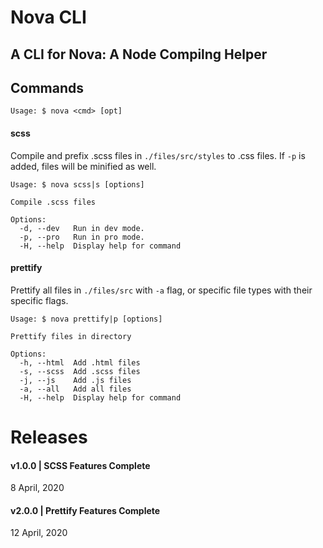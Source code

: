 # Nova CLI

## A CLI for Nova: A Node Compilng Helper

## Commands

```
Usage: $ nova <cmd> [opt]
```

#### scss

Compile and prefix .scss files in `./files/src/styles` to .css files. If `-p` is added, files will be minified as well.

```
Usage: $ nova scss|s [options]

Compile .scss files

Options:
  -d, --dev   Run in dev mode.
  -p, --pro   Run in pro mode.
  -H, --help  Display help for command
```

#### prettify

Prettify all files in `./files/src` with `-a` flag, or specific file types with their specific flags.

```
Usage: $ nova prettify|p [options]

Prettify files in directory

Options:
  -h, --html  Add .html files
  -s, --scss  Add .scss files
  -j, --js    Add .js files
  -a, --all   Add all files
  -H, --help  Display help for command
```

# Releases

#### v1.0.0 | SCSS Features Complete

8 April, 2020

#### v2.0.0 | Prettify Features Complete

12 April, 2020
